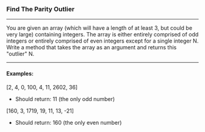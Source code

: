 ### Find The Parity Outlier
--------------------------------------------


You are given an array (which will have a length of at least 3, but could be very large) containing integers. The array is either entirely comprised of odd integers or entirely comprised of even integers except for a single integer N. Write a method that takes the array as an argument and returns this "outlier" N.

----------------------------------------------------
#### Examples:

[2, 4, 0, 100, 4, 11, 2602, 36]
 - Should return: 11 (the only odd number)

[160, 3, 1719, 19, 11, 13, -21]
- Should return: 160 (the only even number)